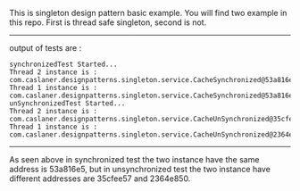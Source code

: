 This is singleton design pattern basic example. You will find two example in this repo. First is thread safe singleton, second is not.  

***

output of tests are :

    synchronizedTest Started...
    Thread 2 instance is : com.caslaner.designpatterns.singleton.service.CacheSynchronized@53a816e5
    Thread 1 instance is : com.caslaner.designpatterns.singleton.service.CacheSynchronized@53a816e5
    unSynchronizedTest Started...
    Thread 2 instance is : com.caslaner.designpatterns.singleton.service.CacheUnSynchronized@35cfee57
    Thread 1 instance is : com.caslaner.designpatterns.singleton.service.CacheUnSynchronized@2364e850

***
As seen above in synchronized test the two instance have the same address is 53a816e5, but in unsynchronized test the two instance have different addresses are 35cfee57 and 2364e850.
